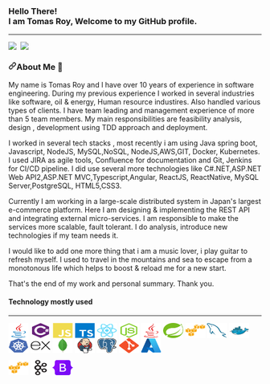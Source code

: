<h3>Hello There! <br/> I am Tomas Roy, Welcome to my GitHub profile. </h3>
<hr/>
<a href="https://www.linkedin.com/in/tomasroy2017/" rel="nofollow">
  <img align="left" width="24px" src="https://camo.githubusercontent.com/d659d2bac00c01b42bffbae84bdc121e828b8fecd5b4949ffa2575f5d9e4a371/68747470733a2f2f63646e2e6a7364656c6976722e6e65742f6e706d2f73696d706c652d69636f6e734076332f69636f6e732f6c696e6b6564696e2e737667" data-canonical-src="https://cdn.jsdelivr.net/npm/simple-icons@v3/icons/linkedin.svg" style="max-width: 100%;">
</a>
<a href="mailto:tomas.cse.ju@gmail.com">
  <img align="left" width="26px" src="https://camo.githubusercontent.com/c9a89a6426081483aa6cd371bdecae44045961437b349ea97097d476978436f4/68747470733a2f2f63646e2e6a7364656c6976722e6e65742f6e706d2f73696d706c652d69636f6e734076332f69636f6e732f676d61696c2e737667" data-canonical-src="https://cdn.jsdelivr.net/npm/simple-icons@v3/icons/gmail.svg" style="max-width: 100%;">
</a>
<br/>
<h3 dir="auto"><a id="user-content-about-me-" class="anchor" aria-hidden="true" href="#about-me-"><svg class="octicon octicon-link" viewBox="0 0 16 16" version="1.1" width="16" height="16" aria-hidden="true"><path fill-rule="evenodd" d="M7.775 3.275a.75.75 0 001.06 1.06l1.25-1.25a2 2 0 112.83 2.83l-2.5 2.5a2 2 0 01-2.83 0 .75.75 0 00-1.06 1.06 3.5 3.5 0 004.95 0l2.5-2.5a3.5 3.5 0 00-4.95-4.95l-1.25 1.25zm-4.69 9.64a2 2 0 010-2.83l2.5-2.5a2 2 0 012.83 0 .75.75 0 001.06-1.06 3.5 3.5 0 00-4.95 0l-2.5 2.5a3.5 3.5 0 004.95 4.95l1.25-1.25a.75.75 0 00-1.06-1.06l-1.25 1.25a2 2 0 01-2.83 0z"></path></svg></a>About Me <g-emoji class="g-emoji" alias="rocket" fallback-src="https://github.githubassets.com/images/icons/emoji/unicode/1f680.png">🚀</g-emoji></h3>
<p>My name is Tomas Roy and I have over 10 years of experience in software engineering. During my previous experience I worked in several industries like software, oil & energy, Human resource industires.  Also handled various  types of clients. I  have team leading and management experience of more than 5 team members.  My main responsibilities are feasibility analysis, design , development using TDD approach and deployment.

 I worked in several tech stacks , most recently i am using Java spring boot, Javascript, NodeJS, MySQL,NoSQL, NodeJS,AWS,GIT, Docker, Kubernetes. I used JIRA as agile tools, Confluence for documentation and Git, Jenkins for CI/CD pipeline. I did use several more technologies like C#.NET,ASP.NET Web API2,ASP.NET MVC,Typescript,Angular, ReactJS, ReactNative, MySQL Server,PostgreSQL, HTML5,CSS3.

 Currently I am working in a large-scale distributed system in  Japan's largest e-commerce platform. 
Here I am designing & implementing the REST API and integrating external micro-services. I am responsible to make the services more  scalable, fault tolerant. I do analysis, introduce new technologies if my team needs it.

I would like to add one more thing that i am a music lover, i play guitar to refresh myself. I used to travel in the mountains and sea to escape from a monotonous life which helps to boost & reload me for a new start.

That's the end of my work  and personal summary.
Thank you.
</p>
<h4>Technology mostly used</h4>
<hr/>
<div dir="auto">
  <p>
<img align="center" alt="java" height="30" width="40" src="https://github.com/devicons/devicon/blob/master/icons/java/java-original.svg" style="max-width: 100%;">
  <img align="center" alt="csharp" height="30" width="40" src="https://github.com/devicons/devicon/blob/master/icons/csharp/csharp-plain.svg" style="max-width: 100%;">
 <img align="center" alt="js" height="30" width="40" src="https://raw.githubusercontent.com/devicons/devicon/master/icons/javascript/javascript-plain.svg" style="max-width: 100%;">
 <img align="center" alt="ts" height="30" width="40" src="https://raw.githubusercontent.com/devicons/devicon/master/icons/typescript/typescript-plain.svg" style="max-width: 100%;">
<img align="center" alt="react" height="30" width="40" src="https://raw.githubusercontent.com/devicons/devicon/master/icons/react/react-original.svg" style="max-width: 100%;">
 <img align="center" alt="Node" height="30" width="40" src="https://raw.githubusercontent.com/devicons/devicon/master/icons/nodejs/nodejs-original.svg" style="max-width: 100%;">
 <img align="center" alt="Java" height="30" width="40" src="https://raw.githubusercontent.com/devicons/devicon/master/icons/java/java-plain.svg" style="max-width: 100%;">
 <img align="center" alt="Spring" height="30" width="40" src="https://raw.githubusercontent.com/devicons/devicon/master/icons/spring/spring-original.svg" style="max-width: 100%;">
 <img align="center" alt="AWS" height="30" width="40" src="https://raw.githubusercontent.com/devicons/devicon/master/icons/amazonwebservices/amazonwebservices-original.svg" style="max-width: 100%;">
 <img align="center" alt="MySQL" height="30" width="40" src="https://raw.githubusercontent.com/devicons/devicon/master/icons/mysql/mysql-original.svg" style="max-width: 100%;">
<img align="center" alt="docker" height="30" width="40" src="https://github.com/devicons/devicon/blob/master/icons/docker/docker-original.svg" style="max-width: 100%;">
<img align="center" alt="kubernetes" height="30" width="40" src="https://github.com/devicons/devicon/blob/master/icons/kubernetes/kubernetes-plain.svg" style="max-width: 100%;">
  <img align="center" alt="express" height="30" width="40" src="https://github.com/devicons/devicon/blob/master/icons/express/express-original.svg" style="max-width: 100%;">
<img align="center" alt="mongodb" height="30" width="40" src="https://github.com/devicons/devicon/blob/master/icons/mongodb/mongodb-original.svg" style="max-width: 100%;">
<img align="center" alt="Jenkins" height="30" width="40" src="https://github.com/devicons/devicon/blob/master/icons/jenkins/jenkins-original.svg" style="max-width: 100%;">
<img align="center" alt="postgresql" height="30" width="40" src="https://github.com/devicons/devicon/blob/master/icons/postgresql/postgresql-original.svg" style="max-width: 100%;">
<img align="center" alt="git" height="30" width="40" src="https://github.com/devicons/devicon/blob/master/icons/git/git-original.svg" style="max-width: 100%;">
<img align="center" alt="azure" height="30" width="40" src="https://github.com/devicons/devicon/blob/master/icons/azure/azure-original.svg" style="max-width: 100%;">
</p>
<p>

<img align="center" alt="azure" height="30" width="40" src="https://github.com/devicons/devicon/blob/master/icons/amazonwebservices/amazonwebservices-original.svg" style="max-width: 100%;">
<img align="center" alt="kafka" height="30" width="40" src="https://github.com/devicons/devicon/blob/master/icons/apachekafka/apachekafka-original.svg" style="max-width: 100%;">
<img align="center" alt="bootstrap" height="30" width="40" src="https://github.com/devicons/devicon/blob/master/icons/bootstrap/bootstrap-original.svg" style="max-width: 100%;">
  </p>
</div>

